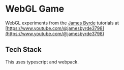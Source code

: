 # WebGL Game

WebGL experiments from the [James Byrde](https://github.com/jamesrehabstudio) tutorials at [https://www.youtube.com/@jamesbyrde3798](https://www.youtube.com/@jamesbyrde3798)

## Tech Stack

This uses typescript and webpack.
